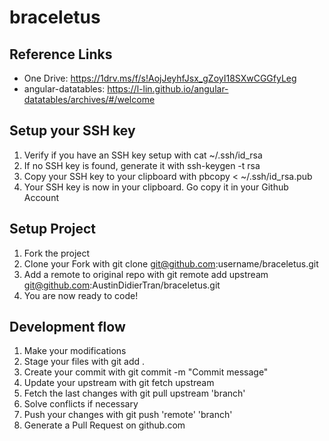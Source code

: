 # braceletus

## Reference Links

* One Drive: https://1drv.ms/f/s!AojJeyhfJsx_gZoyI18SXwCGGfyLeg
* angular-datatables: https://l-lin.github.io/angular-datatables/archives/#/welcome

## Setup your SSH key

1. Verify if you have an SSH key setup with cat ~/.ssh/id_rsa
2. If no SSH key is found, generate it with ssh-keygen -t rsa
3. Copy your SSH key to your clipboard with pbcopy < ~/.ssh/id_rsa.pub
4. Your SSH key is now in your clipboard. Go copy it in your Github Account

## Setup Project

1. Fork the project
2. Clone your Fork with git clone git@github.com:username/braceletus.git
3. Add a remote to original repo with git remote add upstream git@github.com:AustinDidierTran/braceletus.git
4. You are now ready to code!

## Development flow

1. Make your modifications
2. Stage your files with git add .
3. Create your commit with git commit -m "Commit message"
4. Update your upstream with git fetch upstream
5. Fetch the last changes with git pull upstream 'branch'
6. Solve conflicts if necessary
7. Push your changes with git push 'remote' 'branch'
8. Generate a Pull Request on github.com
